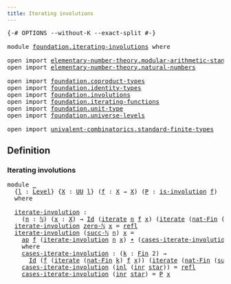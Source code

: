 ```yaml
---
title: Iterating involutions
---
```


<pre class="Agda"><a id="47" class="Symbol">{-#</a> <a id="51" class="Keyword">OPTIONS</a> <a id="59" class="Pragma">--without-K</a> <a id="71" class="Pragma">--exact-split</a> <a id="85" class="Symbol">#-}</a>

<a id="90" class="Keyword">module</a> <a id="97" href="foundation.iterating-involutions.html" class="Module">foundation.iterating-involutions</a> <a id="130" class="Keyword">where</a>

<a id="137" class="Keyword">open</a> <a id="142" class="Keyword">import</a> <a id="149" href="elementary-number-theory.modular-arithmetic-standard-finite-types.html" class="Module">elementary-number-theory.modular-arithmetic-standard-finite-types</a>
<a id="215" class="Keyword">open</a> <a id="220" class="Keyword">import</a> <a id="227" href="elementary-number-theory.natural-numbers.html" class="Module">elementary-number-theory.natural-numbers</a>

<a id="269" class="Keyword">open</a> <a id="274" class="Keyword">import</a> <a id="281" href="foundation.coproduct-types.html" class="Module">foundation.coproduct-types</a>
<a id="308" class="Keyword">open</a> <a id="313" class="Keyword">import</a> <a id="320" href="foundation.identity-types.html" class="Module">foundation.identity-types</a>
<a id="346" class="Keyword">open</a> <a id="351" class="Keyword">import</a> <a id="358" href="foundation.involutions.html" class="Module">foundation.involutions</a>
<a id="381" class="Keyword">open</a> <a id="386" class="Keyword">import</a> <a id="393" href="foundation.iterating-functions.html" class="Module">foundation.iterating-functions</a>
<a id="424" class="Keyword">open</a> <a id="429" class="Keyword">import</a> <a id="436" href="foundation.unit-type.html" class="Module">foundation.unit-type</a>
<a id="457" class="Keyword">open</a> <a id="462" class="Keyword">import</a> <a id="469" href="foundation.universe-levels.html" class="Module">foundation.universe-levels</a>

<a id="497" class="Keyword">open</a> <a id="502" class="Keyword">import</a> <a id="509" href="univalent-combinatorics.standard-finite-types.html" class="Module">univalent-combinatorics.standard-finite-types</a>
</pre>
## Definition

### Iterating involutions

<pre class="Agda"><a id="610" class="Keyword">module</a> <a id="617" href="foundation.iterating-involutions.html#617" class="Module">_</a>
  <a id="621" class="Symbol">{</a><a id="622" href="foundation.iterating-involutions.html#622" class="Bound">l</a> <a id="624" class="Symbol">:</a> <a id="626" href="Agda.Primitive.html#597" class="Postulate">Level</a><a id="631" class="Symbol">}</a> <a id="633" class="Symbol">{</a><a id="634" href="foundation.iterating-involutions.html#634" class="Bound">X</a> <a id="636" class="Symbol">:</a> <a id="638" href="foundation-core.universe-levels.html#222" class="Primitive">UU</a> <a id="641" href="foundation.iterating-involutions.html#622" class="Bound">l</a><a id="642" class="Symbol">}</a> <a id="644" class="Symbol">(</a><a id="645" href="foundation.iterating-involutions.html#645" class="Bound">f</a> <a id="647" class="Symbol">:</a> <a id="649" href="foundation.iterating-involutions.html#634" class="Bound">X</a> <a id="651" class="Symbol">→</a> <a id="653" href="foundation.iterating-involutions.html#634" class="Bound">X</a><a id="654" class="Symbol">)</a> <a id="656" class="Symbol">(</a><a id="657" href="foundation.iterating-involutions.html#657" class="Bound">P</a> <a id="659" class="Symbol">:</a> <a id="661" href="foundation.involutions.html#877" class="Function">is-involution</a> <a id="675" href="foundation.iterating-involutions.html#645" class="Bound">f</a><a id="676" class="Symbol">)</a>
  <a id="680" class="Keyword">where</a>
  
  <a id="691" href="foundation.iterating-involutions.html#691" class="Function">iterate-involution</a> <a id="710" class="Symbol">:</a>
    <a id="716" class="Symbol">(</a><a id="717" href="foundation.iterating-involutions.html#717" class="Bound">n</a> <a id="719" class="Symbol">:</a> <a id="721" href="elementary-number-theory.natural-numbers.html#1444" class="Datatype">ℕ</a><a id="722" class="Symbol">)</a> <a id="724" class="Symbol">(</a><a id="725" href="foundation.iterating-involutions.html#725" class="Bound">x</a> <a id="727" class="Symbol">:</a> <a id="729" href="foundation.iterating-involutions.html#634" class="Bound">X</a><a id="730" class="Symbol">)</a> <a id="732" class="Symbol">→</a> <a id="734" href="foundation-core.identity-types.html#641" class="Datatype">Id</a> <a id="737" class="Symbol">(</a><a id="738" href="foundation.iterating-functions.html#1797" class="Function">iterate</a> <a id="746" href="foundation.iterating-involutions.html#717" class="Bound">n</a> <a id="748" href="foundation.iterating-involutions.html#645" class="Bound">f</a> <a id="750" href="foundation.iterating-involutions.html#725" class="Bound">x</a><a id="751" class="Symbol">)</a> <a id="753" class="Symbol">(</a><a id="754" href="foundation.iterating-functions.html#1797" class="Function">iterate</a> <a id="762" class="Symbol">(</a><a id="763" href="univalent-combinatorics.standard-finite-types.html#5670" class="Function">nat-Fin</a> <a id="771" class="Symbol">(</a><a id="772" href="elementary-number-theory.modular-arithmetic-standard-finite-types.html#2999" class="Function">mod-two-ℕ</a> <a id="782" href="foundation.iterating-involutions.html#717" class="Bound">n</a><a id="783" class="Symbol">))</a> <a id="786" href="foundation.iterating-involutions.html#645" class="Bound">f</a> <a id="788" href="foundation.iterating-involutions.html#725" class="Bound">x</a><a id="789" class="Symbol">)</a>
  <a id="793" href="foundation.iterating-involutions.html#691" class="Function">iterate-involution</a> <a id="812" href="elementary-number-theory.natural-numbers.html#1465" class="InductiveConstructor">zero-ℕ</a> <a id="819" href="foundation.iterating-involutions.html#819" class="Bound">x</a> <a id="821" class="Symbol">=</a> <a id="823" href="foundation-core.identity-types.html#694" class="InductiveConstructor">refl</a>
  <a id="830" href="foundation.iterating-involutions.html#691" class="Function">iterate-involution</a> <a id="849" class="Symbol">(</a><a id="850" href="elementary-number-theory.natural-numbers.html#1478" class="InductiveConstructor">succ-ℕ</a> <a id="857" href="foundation.iterating-involutions.html#857" class="Bound">n</a><a id="858" class="Symbol">)</a> <a id="860" href="foundation.iterating-involutions.html#860" class="Bound">x</a> <a id="862" class="Symbol">=</a>
    <a id="868" href="foundation-core.identity-types.html#2853" class="Function">ap</a> <a id="871" href="foundation.iterating-involutions.html#645" class="Bound">f</a> <a id="873" class="Symbol">(</a><a id="874" href="foundation.iterating-involutions.html#691" class="Function">iterate-involution</a> <a id="893" href="foundation.iterating-involutions.html#857" class="Bound">n</a> <a id="895" href="foundation.iterating-involutions.html#860" class="Bound">x</a><a id="896" class="Symbol">)</a> <a id="898" href="foundation-core.identity-types.html#1239" class="Function Operator">∙</a> <a id="900" class="Symbol">(</a><a id="901" href="foundation.iterating-involutions.html#955" class="Function">cases-iterate-involution</a> <a id="926" class="Symbol">(</a><a id="927" href="elementary-number-theory.modular-arithmetic-standard-finite-types.html#2999" class="Function">mod-two-ℕ</a> <a id="937" href="foundation.iterating-involutions.html#857" class="Bound">n</a><a id="938" class="Symbol">))</a>
    <a id="945" class="Keyword">where</a>
    <a id="955" href="foundation.iterating-involutions.html#955" class="Function">cases-iterate-involution</a> <a id="980" class="Symbol">:</a> <a id="982" class="Symbol">(</a><a id="983" href="foundation.iterating-involutions.html#983" class="Bound">k</a> <a id="985" class="Symbol">:</a> <a id="987" href="univalent-combinatorics.standard-finite-types.html#2149" class="Function">Fin</a> <a id="991" class="Number">2</a><a id="992" class="Symbol">)</a> <a id="994" class="Symbol">→</a>
      <a id="1002" href="foundation-core.identity-types.html#641" class="Datatype">Id</a> <a id="1005" class="Symbol">(</a><a id="1006" href="foundation.iterating-involutions.html#645" class="Bound">f</a> <a id="1008" class="Symbol">(</a><a id="1009" href="foundation.iterating-functions.html#1797" class="Function">iterate</a> <a id="1017" class="Symbol">(</a><a id="1018" href="univalent-combinatorics.standard-finite-types.html#5670" class="Function">nat-Fin</a> <a id="1026" href="foundation.iterating-involutions.html#983" class="Bound">k</a><a id="1027" class="Symbol">)</a> <a id="1029" href="foundation.iterating-involutions.html#645" class="Bound">f</a> <a id="1031" href="foundation.iterating-involutions.html#860" class="Bound">x</a><a id="1032" class="Symbol">))</a> <a id="1035" class="Symbol">(</a><a id="1036" href="foundation.iterating-functions.html#1797" class="Function">iterate</a> <a id="1044" class="Symbol">(</a><a id="1045" href="univalent-combinatorics.standard-finite-types.html#5670" class="Function">nat-Fin</a> <a id="1053" class="Symbol">(</a><a id="1054" href="univalent-combinatorics.standard-finite-types.html#7668" class="Function">succ-Fin</a> <a id="1063" href="foundation.iterating-involutions.html#983" class="Bound">k</a><a id="1064" class="Symbol">))</a> <a id="1067" href="foundation.iterating-involutions.html#645" class="Bound">f</a> <a id="1069" href="foundation.iterating-involutions.html#860" class="Bound">x</a><a id="1070" class="Symbol">)</a> 
    <a id="1077" href="foundation.iterating-involutions.html#955" class="Function">cases-iterate-involution</a> <a id="1102" class="Symbol">(</a><a id="1103" href="foundation.coproduct-types.html#1239" class="InductiveConstructor">inl</a> <a id="1107" class="Symbol">(</a><a id="1108" href="foundation.coproduct-types.html#1262" class="InductiveConstructor">inr</a> <a id="1112" href="foundation.unit-type.html#1099" class="InductiveConstructor">star</a><a id="1116" class="Symbol">))</a> <a id="1119" class="Symbol">=</a> <a id="1121" href="foundation-core.identity-types.html#694" class="InductiveConstructor">refl</a>
    <a id="1130" href="foundation.iterating-involutions.html#955" class="Function">cases-iterate-involution</a> <a id="1155" class="Symbol">(</a><a id="1156" href="foundation.coproduct-types.html#1262" class="InductiveConstructor">inr</a> <a id="1160" href="foundation.unit-type.html#1099" class="InductiveConstructor">star</a><a id="1164" class="Symbol">)</a> <a id="1166" class="Symbol">=</a> <a id="1168" href="foundation.iterating-involutions.html#657" class="Bound">P</a> <a id="1170" href="foundation.iterating-involutions.html#860" class="Bound">x</a>
</pre>